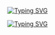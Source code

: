 <p align="center">
<a href="https://github.com/carlminier">
  <img src="https://readme-typing-svg.demolab.com?font=Fira+Code&pause=1000&multiline=true&repeat=false&width=435&lines=Carl+Minier" alt="Typing SVG" /></a>
</p>

<p align="center">
<a href="https://github.com/carlminier">
  <img src="https://readme-typing-svg.demolab.com?font=Fira+Code&pause=1000&width=435&lines=Full-Stack+Software+Engineer;Forever+a+Student%2C+Forever+Evolving." alt="Typing SVG" /></a>
</p>
